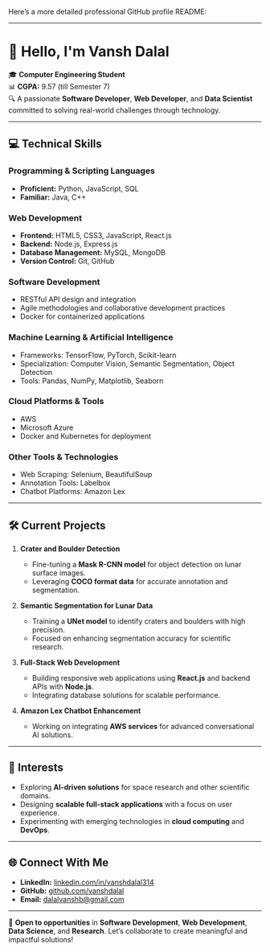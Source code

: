 Here’s a more detailed professional GitHub profile README:  

---

# 👋 Hello, I'm **Vansh Dalal**  

🎓 **Computer Engineering Student**  
📊 **CGPA:** 9.57 (till Semester 7)  
🔍 A passionate **Software Developer**, **Web Developer**, and **Data Scientist** committed to solving real-world challenges through technology.  

---

## 💻 Technical Skills  

### **Programming & Scripting Languages**  
- **Proficient:** Python, JavaScript, SQL  
- **Familiar:** Java, C++  

### **Web Development**  
- **Frontend:** HTML5, CSS3, JavaScript, React.js  
- **Backend:** Node.js, Express.js  
- **Database Management:** MySQL, MongoDB  
- **Version Control:** Git, GitHub  

### **Software Development**  
- RESTful API design and integration  
- Agile methodologies and collaborative development practices  
- Docker for containerized applications  

### **Machine Learning & Artificial Intelligence**  
- Frameworks: TensorFlow, PyTorch, Scikit-learn  
- Specialization: Computer Vision, Semantic Segmentation, Object Detection  
- Tools: Pandas, NumPy, Matplotlib, Seaborn  

### **Cloud Platforms & Tools**  
- AWS
- Microsoft Azure  
- Docker and Kubernetes for deployment  

### **Other Tools & Technologies**  
- Web Scraping: Selenium, BeautifulSoup  
- Annotation Tools: Labelbox  
- Chatbot Platforms: Amazon Lex  

---

## 🛠️ Current Projects  

1. **Crater and Boulder Detection**  
   - Fine-tuning a **Mask R-CNN model** for object detection on lunar surface images.  
   - Leveraging **COCO format data** for accurate annotation and segmentation.  

2. **Semantic Segmentation for Lunar Data**  
   - Training a **UNet model** to identify craters and boulders with high precision.  
   - Focused on enhancing segmentation accuracy for scientific research.  

3. **Full-Stack Web Development**  
   - Building responsive web applications using **React.js** and backend APIs with **Node.js**.  
   - Integrating database solutions for scalable performance.  

4. **Amazon Lex Chatbot Enhancement**  
   - Working on integrating **AWS services** for advanced conversational AI solutions.  

---
## 🌟 Interests  

- Exploring **AI-driven solutions** for space research and other scientific domains.  
- Designing **scalable full-stack applications** with a focus on user experience.  
- Experimenting with emerging technologies in **cloud computing** and **DevOps**.  

---

## 🌐 Connect With Me  

- **LinkedIn:** [linkedin.com/in/vanshdalal314](#)    
- **GitHub:** [github.com/vanshdalal](#)  
- **Email:** dalalvanshb@gmail.com  

---

📌 **Open to opportunities** in **Software Development**, **Web Development**, **Data Science**, and **Research**. Let’s collaborate to create meaningful and impactful solutions!  
